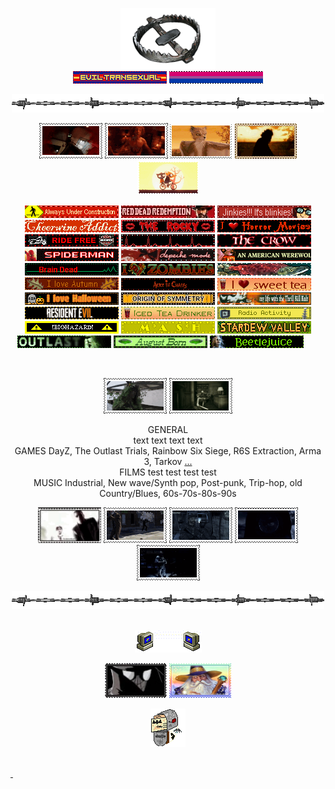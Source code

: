 <p align="center" > <a href="https://nightvisiongoggles.neocities.org/" title="MY NEOCITIES" target="_blank"/> <img src="line2.png" height="97.5px" width="152px"> </a> <br> <img src="eviltrans.gif"> <img src="bi.gif">
<p align="center"> <img src="barbwire.png"> <br> 
<p align="center"> <img src="nh-exec.gif"> <img src="jimmy.gif"> <img src="fantasticmrfox.gif"> <img src="bubba.gif"> <img src="maeandgregg.gif"> </p> 
<p align="center"> <img src="alwaysunderconstr.gif"> <img src="RDR.gif"> <img src="jinkies.gif"> <img src="cheerwine.gif"> <img src="rockyhorror.gif"> <img src="horror-movies.gif"> <img src="ride-free.gif"> <img src="pulse.gif"> <img src="thecrow.gif"> <img src="spiderman.gif"> <img src="depeche.gif" height="20" width="150"> <img src="americanwerewolfinlondon.gif"> <img src="braindead.gif"> <img src="zombies.gif"> <img src="salmon.gif"> <img src="autumn.gif"> <img src="aliceinchains.gif" height="20" width="150"> <img src="sweettea.gif"> <img src="lovehalloween.gif"> <img src="originofsymmetry.gif"> <img src="tkk.gif" height="20" width="150"> <img src="RE7.gif" height="20" width="150"> <img src="iced-tea.gif"> <img src="radioactivity.gif"> <img src="biohazard.gif"> <img src="mash.gif"> <img src="sdv.gif"> <img src="whistleblower.gif"> <img src="august.gif">  <img src="beetlejuice.gif"> <img src=""> <img src=""> <img src=""> <img src=""> <img src=""> <img src="">  </p> <br>
<p align="center"> <img src="ghilliejimmy.gif"> <img src="nh-looking.gif"> </p>
<p align="center"> GENERAL <br> text text text text <br> GAMES DayZ, The Outlast Trials, Rainbow Six Siege, R6S Extraction, Arma 3, Tarkov <a href="STEAM" title="https://steamcommunity.com/id/praisethegoodlard/">...</a> <br> FILMS test test test test <br> MUSIC Industrial, New wave/Synth pop, Post-punk, Trip-hop, old Country/Blues, 60s-70s-80s-90s <br>
<p align="center"> <img src="wesker2.gif" height="57px" width="101px"> <img src="cloaker.gif"> <img src="price1.gif"> <img src="glazstamp.gif"> <img src="keeganstealth.gif"> </p>
<p align="center"> <img src="barbwire.png"> <br> 
<br> <p align="center"> <a href="" title="MY FRIENDS"/> <img src="computeremail.gif"> </a>
<p align="center"> <a href="https://github.com/neurozoned" title="CODY"><img src="noir.png" height="56" width="99"></a> <a href="https://github.com/dethglok2000" title="TOKI"/> <img src="fuckingevilwizard.png" height="56" width="99"> </a>
<p align="center"> <a href="" title="GUESTBOOK"><img src="guestbook.gif"></a> 

<br> <a href="" title=""> <img src=""> </a> <a href="" title=""> <img src=""> </a> 
